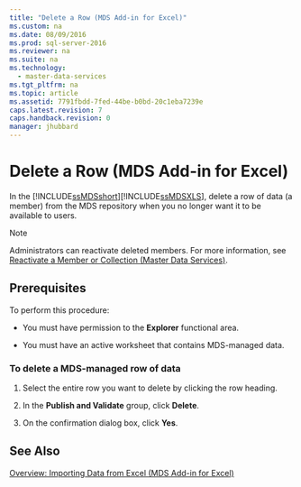 ```yaml
---
title: "Delete a Row (MDS Add-in for Excel)"
ms.custom: na
ms.date: 08/09/2016
ms.prod: sql-server-2016
ms.reviewer: na
ms.suite: na
ms.technology: 
  - master-data-services
ms.tgt_pltfrm: na
ms.topic: article
ms.assetid: 7791fbdd-7fed-44be-b0bd-20c1eba7239e
caps.latest.revision: 7
caps.handback.revision: 0
manager: jhubbard
---
```

# Delete a Row (MDS Add-in for Excel)
In the [!INCLUDE[ssMDSshort](../../Topics/TopicNameContainA/tokens/ssMDSshort_md.md)][!INCLUDE[ssMDSXLS](../../Topics/TopicNameContainA/tokens/ssMDSXLS_md.md)], delete a row of data (a member) from the MDS repository when you no longer want it to be available to users.  
  
> [!NOTE]  
>  Administrators can reactivate deleted members. For more information, see [Reactivate a Member or Collection (Master Data Services)](../../Topics/TopicNameContainA/Reactivate-a-Member-or-Collection--Master-Data-Services-.md).  
  
## Prerequisites  
 To perform this procedure:  
  
-   You must have permission to the **Explorer** functional area.  
  
-   You must have an active worksheet that contains MDS-managed data.  
  
### To delete a MDS-managed row of data  
  
1.  Select the entire row you want to delete by clicking the row heading.  
  
2.  In the **Publish and Validate** group, click **Delete**.  
  
3.  On the confirmation dialog box, click **Yes**.  
  
## See Also  
 [Overview: Importing Data from Excel (MDS Add-in for Excel)](../Topic/Overview:%20Importing%20Data%20from%20Excel%20\(MDS%20Add-in%20for%20Excel\).md)